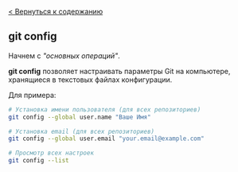 [< Вернуться к содержанию](readme.md)
## git config
Начнем с *"основных операций"*.

**git config** позволяет настраивать параметры Git на компьютере, хранящиеся в текстовых файлах конфигурации.

Для примера:

```bash
# Установка имени пользователя (для всех репозиториев)
git config --global user.name "Ваше Имя"

# Установка email (для всех репозиториев)
git config --global user.email "your.email@example.com"

# Просмотр всех настроек
git config --list